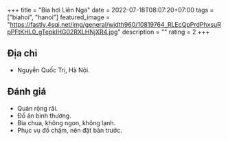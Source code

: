 +++
title = "Bia hơi Liên Nga"
date = 2022-07-18T08:07:20+07:00
tags = ["biahoi", "hanoi"]
featured_image = "https://fastly.4sqi.net/img/general/width960/10819764_RLEcQpPrdPhxsuRpPFtKHL0_gTepkIHG02RXLHNjXR4.jpg"
description = ""
rating = 2
+++

## Địa chỉ

- Nguyễn Quốc Trị, Hà Nội.

## Đánh giá

- Quán rộng rãi.
- Đồ ăn bình thường.
- Bia chua, không ngon, không lạnh.
- Phục vụ đồ chậm, nên đặt bàn trước.
